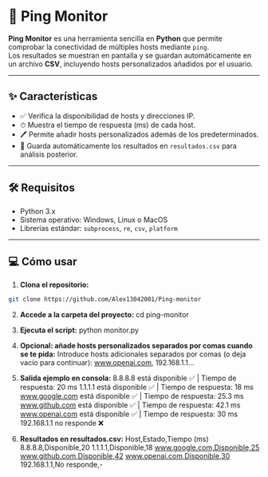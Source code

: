 # 🚀 Ping Monitor

**Ping Monitor** es una herramienta sencilla en **Python** que permite comprobar la conectividad de múltiples hosts mediante `ping`.  
Los resultados se muestran en pantalla y se guardan automáticamente en un archivo **CSV**, incluyendo hosts personalizados añadidos por el usuario.

---

## ✨ Características

- ✅ Verifica la disponibilidad de hosts y direcciones IP.  
- ⏱ Muestra el tiempo de respuesta (ms) de cada host.  
- 🖊 Permite añadir hosts personalizados además de los predeterminados.  
- 💾 Guarda automáticamente los resultados en `resultados.csv` para análisis posterior.

---

## 🛠 Requisitos

- Python 3.x  
- Sistema operativo: Windows, Linux o MacOS  
- Librerías estándar: `subprocess`, `re`, `csv`, `platform`  

---

## 💻 Cómo usar

1. **Clona el repositorio:**

```bash
git clone https://github.com/Alex13042001/Ping-monitor
```

2. **Accede a la carpeta del proyecto:**
cd ping-monitor

3. **Ejecuta el script:**
python monitor.py

4. **Opcional: añade hosts personalizados separados por comas cuando se te pida:**
Introduce hosts adicionales separados por comas (o deja vacío para continuar): www.openai.com, 192.168.1.1...

5. **Salida ejemplo en consola:**
8.8.8.8 está disponible ✅ | Tiempo de respuesta: 20 ms
1.1.1.1 está disponible ✅ | Tiempo de respuesta: 18 ms
www.google.com está disponible ✅ | Tiempo de respuesta: 25.3 ms
www.github.com está disponible ✅ | Tiempo de respuesta: 42.1 ms
www.openai.com está disponible ✅ | Tiempo de respuesta: 30 ms
192.168.1.1 no responde ❌ <!-- No responde ya que es una IP privada -->

6. **Resultados en resultados.csv:**
Host,Estado,Tiempo (ms)
8.8.8.8,Disponible,20
1.1.1.1,Disponible,18
www.google.com,Disponible,25
www.github.com,Disponible,42
www.openai.com,Disponible,30
192.168.1.1,No responde,-
